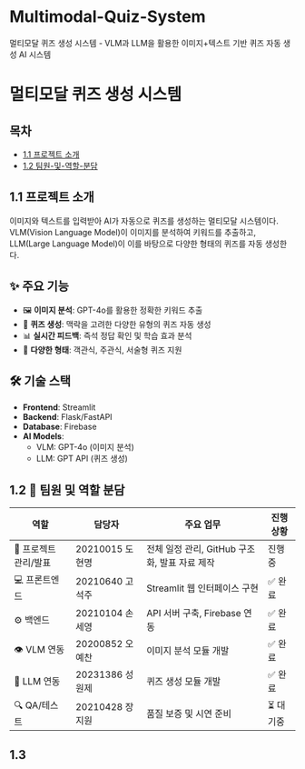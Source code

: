 # Multimodal-Quiz-System
멀티모달 퀴즈 생성 시스템 - VLM과 LLM을 활용한 이미지+텍스트 기반 퀴즈 자동 생성 AI 시스템

# 멀티모달 퀴즈 생성 시스템

## 목차
- [1.1 프로젝트 소개](#11-프로젝트-소개)
- [1.2 팀원-및-역할-분담](#12-팀원-및-역할-분담)


## 1.1 프로젝트 소개
이미지와 텍스트를 입력받아 AI가 자동으로 퀴즈를 생성하는 멀티모달 시스템이다.
VLM(Vision Language Model)이 이미지를 분석하여 키워드를 추출하고, 
LLM(Large Language Model)이 이를 바탕으로 다양한 형태의 퀴즈를 자동 생성한다.

## ✨ 주요 기능
- 🖼️ **이미지 분석**: GPT-4o를 활용한 정확한 키워드 추출
- 🧠 **퀴즈 생성**: 맥락을 고려한 다양한 유형의 퀴즈 자동 생성
- 📊 **실시간 피드백**: 즉석 정답 확인 및 학습 효과 분석
- 🎯 **다양한 형태**: 객관식, 주관식, 서술형 퀴즈 지원

## 🛠️ 기술 스택
- **Frontend**: Streamlit
- **Backend**: Flask/FastAPI
- **Database**: Firebase
- **AI Models**: 
  - VLM: GPT-4o (이미지 분석)
  - LLM: GPT API (퀴즈 생성)
 
## 1.2 👥 팀원 및 역할 분담
| 역할 | 담당자 | 주요 업무 | 진행 상황 |
|------|--------|-----------|----------|
| 🎯 프로젝트 관리/발표 | 20210015 도현명 | 전체 일정 관리, GitHub 구조화, 발표 자료 제작 | 진행중 |
| 💻 프론트엔드 | 20210640 고석주 | Streamlit 웹 인터페이스 구현 | ✅ 완료 |
| ⚙️ 백엔드 | 20210104 손세영 | API 서버 구축, Firebase 연동 | ✅ 완료 |
| 👁️ VLM 연동 | 20200852 오예찬 | 이미지 분석 모듈 개발 | ✅ 완료 |
| 🧠 LLM 연동 | 20231386 성원제 | 퀴즈 생성 모듈 개발 | ✅ 완료 |
| 🔍 QA/테스트 | 20210428 장지원 | 품질 보증 및 시연 준비 | ⏳ 대기중 |

## 1.3  
